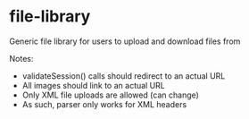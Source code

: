 # file-library
Generic file library for users to upload and download files from

Notes:
- validateSession() calls should redirect to an actual URL
- All images should link to an actual URL
- Only XML file uploads are allowed (can change)
- As such, parser only works for XML headers

